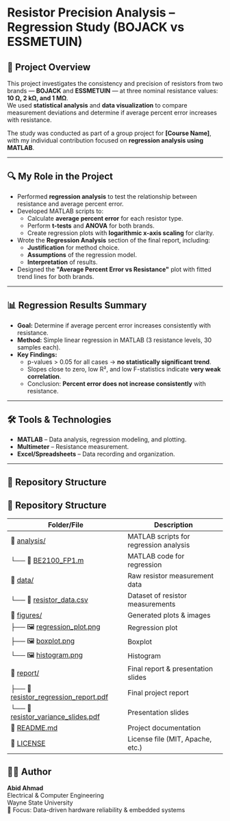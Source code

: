# Resistor Precision Analysis – Regression Study (BOJACK vs ESSMETUIN)

## 📌 Project Overview
This project investigates the consistency and precision of resistors from two brands — **BOJACK** and **ESSMETUIN** — at three nominal resistance values: **10 Ω, 2 kΩ, and 1 MΩ**.  
We used **statistical analysis** and **data visualization** to compare measurement deviations and determine if average percent error increases with resistance.

The study was conducted as part of a group project for **[Course Name]**, with my individual contribution focused on **regression analysis using MATLAB**.

---

## 🔍 My Role in the Project
- Performed **regression analysis** to test the relationship between resistance and average percent error.
- Developed MATLAB scripts to:
  - Calculate **average percent error** for each resistor type.
  - Perform **t-tests** and **ANOVA** for both brands.
  - Create regression plots with **logarithmic x-axis scaling** for clarity.
- Wrote the **Regression Analysis** section of the final report, including:
  - **Justification** for method choice.
  - **Assumptions** of the regression model.
  - **Interpretation** of results.
- Designed the **"Average Percent Error vs Resistance"** plot with fitted trend lines for both brands.

---

## 📊 Regression Results Summary
- **Goal:** Determine if average percent error increases consistently with resistance.
- **Method:** Simple linear regression in MATLAB (3 resistance levels, 30 samples each).
- **Key Findings:**
  - p-values > 0.05 for all cases → **no statistically significant trend**.
  - Slopes close to zero, low R², and low F-statistics indicate **very weak correlation**.
  - Conclusion: **Percent error does not increase consistently** with resistance.

---

## 🛠️ Tools & Technologies
- **MATLAB** – Data analysis, regression modeling, and plotting.
- **Multimeter** – Resistance measurement.
- **Excel/Spreadsheets** – Data recording and organization.

---
## 📂 Repository Structure

## 📂 Repository Structure

| Folder/File | Description |
|-------------|-------------|
| 📁 [analysis/](analysis) | MATLAB scripts for regression analysis |
| └── 📄 [BE2100_FP1.m](analysis/BE2100_FP1.m) | MATLAB code for regression |
| 📁 [data/](data) | Raw resistor measurement data |
| └── 📄 [resistor_data.csv](data/resistor_data.csv) | Dataset of resistor measurements |
| 📁 [figures/](figures) | Generated plots & images |
| ├── 🖼 [regression_plot.png](figures/regression_plot.png) | Regression plot |
| ├── 🖼 [boxplot.png](figures/boxplot.png) | Boxplot |
| └── 🖼 [histogram.png](figures/histogram.png) | Histogram |
| 📁 [report/](report) | Final report & presentation slides |
| ├── 📄 [resistor_regression_report.pdf](report/resistor_regression_report.pdf) | Final project report |
| └── 📄 [resistor_variance_slides.pdf](report/resistor_variance_slides.pdf) | Presentation slides |
| 📄 [README.md](README.md) | Project documentation |
| 📄 [LICENSE](LICENSE) | License file (MIT, Apache, etc.) |

## 🧑‍💻 Author

**Abid Ahmad**  
Electrical & Computer Engineering  
Wayne State University  
🔬 Focus: Data-driven hardware reliability & embedded systems

